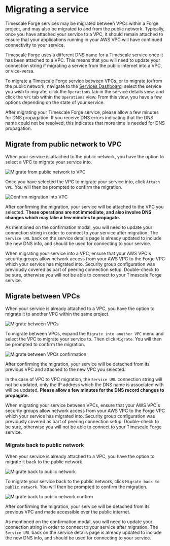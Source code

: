 # Migrating a service

Timescale Forge services may be migrated between VPCs within a Forge project, and may also
be migrated to and from the public network. Typically, once you have attached your service
to a VPC, it should remain attached to ensure that your applications running in your AWS
VPC will have continued connectivity to your service.

<highlight type="warning">
Timescale Forge uses a different DNS name for a Timescale service once it has been attached
to a VPC. This means that you will need to update your connection string if migrating a service
from the public internet into a VPC, or vice-versa.
</highlight>

To migrate a Timescale Forge service between VPCs, or to migrate to/from the public network,
navigate to the [Services Dashboard](https://console.forge.timescale.com/dashboard/services),
select the service you wish to migrate, click the `Operations` tab in the service details view,
and click the `VPC` tab within the `Operations` view. From this view, you have a few options
depending on the state of your service.

<highlight type="warning">
After migrating your Timescale Forge service, please allow a few minutes for DNS
propagation. If you receive DNS errors indicating that the DNS name could not be resolved,
this indicates that more time is needed for DNS propagation.
</highlight>

## Migrate from public network to VPC
When your service is attached to the public network, you have the option to select a VPC
to migrate your service into.

<img class="main-content__illustration" src="https://s3.amazonaws.com/assets.timescale.com/docs/images/timescale-forge/migrate-public-to-vpc.png" alt="Migrate from public network to VPC"/>

Once you have selected the VPC to migrate your service into, click `Attach VPC`.
You will then be prompted to confirm the migration.

<img class="main-content__illustration" src="https://s3.amazonaws.com/assets.timescale.com/docs/images/timescale-forge/migrate-public-to-vpc-confirm.png" alt="Confirm migration into VPC"/>

After confirming the migration, your service will be attached to the VPC you selected.
**These operations are not immediate, and also involve DNS changes which may take a few
minutes to propagate.**

As mentioned on the confirmation modal, you will need to update your connection string
in order to connect to your service after migration. The `Service URL` back on the
service details page is already updated to include the new DNS info, and should be used
for connecting to your service.

<highlight type="tip">
When migrating your service into a VPC, ensure that your AWS VPC's security groups
allow network access from your AWS VPC to the Forge VPC which your service has
migrated into. Security group configuration was previously covered as part of
peering connection setup. Double-check to be sure, otherwise you will not be able
to connect to your Timescale Forge service.
</highlight>

## Migrate between VPCs
When your service is already attached to a VPC, you have the option to migrate
it to another VPC within the same project.

<img class="main-content__illustration" src="https://s3.amazonaws.com/assets.timescale.com/docs/images/timescale-forge/migrate-between-vpcs.png" alt="Migrate between VPCs"/>

To migrate between VPCs, expand the `Migrate into another VPC` menu and select the VPC
to migrate your service to. Then click `Migrate`. You will then be prompted to confirm
the migration.

<img class="main-content__illustration" src="https://s3.amazonaws.com/assets.timescale.com/docs/images/timescale-forge/migrate-between-vpcs-confirm.png" alt="Migrate between VPCs confirmation"/>

After confirming the migration, your service will be detached from its previous VPC
and attached to the new VPC you selected.

In the case of VPC to VPC migration, the `Service URL` connection string will not
be updated, only the IP address which the DNS name is associated with will be updated.
**Please allow a few minutes for the DNS record changes to propagate.**

<highlight type="tip">
When migrating your service between VPCs, ensure that your AWS VPC's security groups
allow network access from your AWS VPC to the Forge VPC which your service has
migrated into. Security group configuration was previously covered as part of
peering connection setup. Double-check to be sure, otherwise you will not be able
to connect to your Timescale Forge service.
</highlight>

### Migrate back to public network
When your service is already attached to a VPC, you have the option to migrate
it back to the public network.

<img class="main-content__illustration" src="https://s3.amazonaws.com/assets.timescale.com/docs/images/timescale-forge/migrate-back-to-public.png" alt="Migrate back to public network"/>

To migrate your service back to the public network, click `Migrate back to public network`.
You will then be prompted to confirm the migration.

<img class="main-content__illustration" src="https://s3.amazonaws.com/assets.timescale.com/docs/images/timescale-forge/migrate-back-to-public-confirm.png" alt="Migrate back to public network confirm"/>

After confirming the migration, your service will be detached from its previous VPC
and made accessible over the public internet.

As mentioned on the confirmation modal, you will need to update your connection string
in order to connect to your service after migration. The `Service URL` back on the
service details page is already updated to include the new DNS info, and should be used
for connecting to your service.
